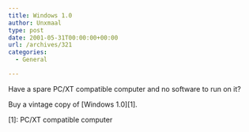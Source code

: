 ```yaml
---
title: Windows 1.0
author: Unxmaal
type: post
date: 2001-05-31T00:00:00+00:00
url: /archives/321
categories:
  - General

---
```

Have a spare PC/XT compatible computer and no software to run on it? 

Buy a vintage copy of [Windows 1.0][1].

 [1]: PC/XT compatible computer